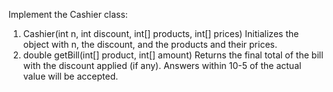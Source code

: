Implement the Cashier class:




1. Cashier(int n, int discount, int[] products, int[] prices) Initializes the object with n, the discount, and the products and their prices.
2. double getBill(int[] product, int[] amount) Returns the final total of the bill with the discount applied (if any). Answers within 10-5 of the actual value will be accepted.